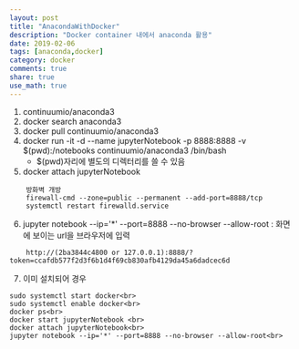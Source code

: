 ```yaml
---
layout: post
title: "AnacondaWithDocker"
description: "Docker container 내에서 anaconda 활용"
date: 2019-02-06
tags: [anaconda,docker]
category: docker
comments: true
share: true
use_math: true
---
```


1. continuumio/anaconda3
2. docker search anaconda3
3. docker pull continuumio/anaconda3
4. docker run -it -d --name jupyterNotebook -p 8888:8888 -v $(pwd):/notebooks continuumio/anaconda3 /bin/bash 
    - $(pwd)자리에 별도의 디렉터리를 쓸 수 있음
5. docker attach jupyterNotebook
~~~
	방화벽 개방 
	firewall-cmd --zone=public --permanent --add-port=8888/tcp  
	systemctl restart firewalld.service
~~~

6. jupyter notebook --ip='*' --port=8888 --no-browser --allow-root
	: 화면에 보이는 url을 브라우저에 입력
~~~
	http://(2ba3844c4800 or 127.0.0.1):8888/?token=ccafdb577f2d3f6b1d4f69cb830afb4129da45a6dadcec6d
~~~

7. 이미 설치되어 경우
~~~
sudo systemctl start docker<br>
sudo systemctl enable docker<br>
docker ps<br>
docker start jupyterNotebook <br>
docker attach jupyterNotebook<br>
jupyter notebook --ip='*' --port=8888 --no-browser --allow-root<br>
~~~
